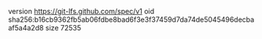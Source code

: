 version https://git-lfs.github.com/spec/v1
oid sha256:b16cb9362fb5ab06fdbe8bad6f3e3f37459d7da74de5045496decbaaf5a4a2d8
size 72535
